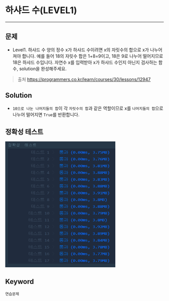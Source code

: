 # 하샤드 수(LEVEL1)
---
## 문제
- Level1. 하샤드 수
양의 정수 x가 하샤드 수이려면 x의 자릿수의 합으로 x가 나누어져야 합니다. 예를 들어 18의 자릿수 합은 1+8=9이고, 18은 9로 나누어 떨어지므로 18은 하샤드 수입니다. 자연수 x를 입력받아 x가 하샤드 수인지 아닌지 검사하는 함수, solution을 완성해주세요.

> 출처 https://programmers.co.kr/learn/courses/30/lessons/12947

## Solution
- ```10으로 나눈 나머지들의 합```이 각 ```자릿수의 합```과 같은 역할이므로 x를 ```나머지들의 합```으로 나누어 떨어지면 ```True```를 반환합니다. 

## 정확성 테스트 
<img src="Lv1-21_confirm.PNG" width = "350" height ="400">

## Keyword
```연습문제```

